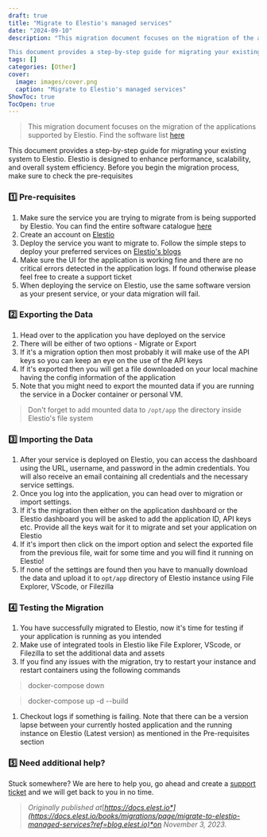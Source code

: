 ```yaml
---
draft: true
title: "Migrate to Elestio's managed services"
date: "2024-09-10"
description: "This migration document focuses on the migration of the applications supported by Elestio. Find the software list here

This document provides a step-by-step guide for migrating your existing system to Elestio. Elestio is designed to enhance performance, scalability, and overall system efficiency. Before you begin the migration process, make sure"
tags: []
categories: [Other]
cover:
  image: images/cover.png
  caption: "Migrate to Elestio's managed services"
ShowToc: true
TocOpen: true
---
```




> This migration document focuses on the migration of the applications supported by Elestio. Find the software list [here](https://elest.io/fully-managed-services?ref=blog.elest.io)

This document provides a step\-by\-step guide for migrating your existing system to Elestio. Elestio is designed to enhance performance, scalability, and overall system efficiency. Before you begin the migration process, make sure to check the pre\-requisites

### 1️⃣ Pre\-requisites

1. Make sure the service you are trying to migrate from is being supported by Elestio. You can find the entire software catalogue [here](https://elest.io/fully-managed-services?ref=blog.elest.io)
2. Create an account on [Elestio](https://elest.io/?ref=blog.elest.io)
3. Deploy the service you want to migrate to. Follow the simple steps to deploy your preferred services on [Elestio's blogs](https://blog.elest.io/)
4. Make sure the UI for the application is working fine and there are no critical errors detected in the application logs. If found otherwise please feel free to create a support ticket
5. When deploying the service on Elestio, use the same software version as your present service, or your data migration will fail.

### 2️⃣ Exporting the Data

1. Head over to the application you have deployed on the service
2. There will be either of two options \- Migrate or Export
3. If it's a migration option then most probably it will make use of the API keys so you can keep an eye on the use of the API keys
4. If it's exported then you will get a file downloaded on your local machine having the config information of the application
5. Note that you might need to export the mounted data if you are running the service in a Docker container or personal VM.


> Don't forget to add mounted data to `/opt/app` the directory inside Elestio's file system

### 3️⃣ Importing the Data

1. After your service is deployed on Elestio, you can access the dashboard using the URL, username, and password in the admin credentials. You will also receive an email containing all credentials and the necessary service settings.
2. Once you log into the application, you can head over to migration or import settings.
3. If it's the migration then either on the application dashboard or the Elestio dashboard you will be asked to add the application ID, API keys etc. Provide all the keys wait for it to migrate and set your application on Elestio
4. If it's import then click on the import option and select the exported file from the previous file, wait for some time and you will find it running on Elestio!
5. If none of the settings are found then you have to manually download the data and upload it to `opt/app` directory of Elestio instance using File Explorer, VScode, or Filezilla

### 4️⃣ Testing the Migration

1. You have successfully migrated to Elestio, now it's time for testing if your application is running as you intended
2. Make use of integrated tools in Elestio like File Explorer, VScode, or Filezilla to set the additional data and assets
3. If you find any issues with the migration, try to restart your instance and restart containers using the following commands


> docker\-compose down


> docker\-compose up \-d \-\-build

1. Checkout logs if something is failing. Note that there can be a version lapse between your currently hosted application and the running instance on Elestio (Latest version) as mentioned in the Pre\-requisites section

### 5️⃣ Need additional help?

Stuck somewhere? We are here to help you, go ahead and create a [support ticket](https://dash.elest.io/support/creation?ref=blog.elest.io) and we will get back to you in no time.


> *Originally published at*[*https://docs.elest.io*](https://docs.elest.io/books/migrations/page/migrate-to-elestio-managed-services?ref=blog.elest.io)*on November 3, 2023\.*



